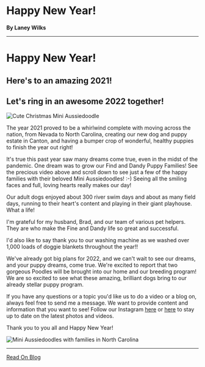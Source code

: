 # Happy New Year!

**By Laney Wilks**

---

# Happy New Year!

## Here's to an amazing 2021!

## Let's ring in an awesome 2022 together!

  

![Cute Christmas Mini Aussiedoodle ](https://static.wixstatic.com/media/5642d8_36d1196e5b704f0aa3444cc2d6e720f0~mv2.jpg/v1/fill/w_446,h_446,al_c,q_80,usm_0.66_1.00_0.01,enc_auto/5642d8_36d1196e5b704f0aa3444cc2d6e720f0~mv2.jpg)

The year 2021 proved to be a whirlwind complete with moving across the nation, from Nevada to North Carolina, creating our new dog and puppy estate in Canton, and having a bumper crop of wonderful, healthy puppies to finish the year out right!

  

It's true this past year saw many dreams come true, even in the midst of the pandemic. One dream was to grow our Find and Dandy Puppy Families! See the precious video above and scroll down to see just a few of the happy families with their beloved Mini Aussiedoodles! :-) Seeing all the smiling faces and full, loving hearts really makes our day!

Our adult dogs enjoyed about 300 river swim days and about as many field days, running to their heart's content and playing in their giant playhouse. What a life!

I'm grateful for my husband, Brad, and our team of various pet helpers. They are who make the Fine and Dandy life so great and successful.

I'd also like to say thank you to our washing machine as we washed over 1,000 loads of doggie blankets throughout the year!!

We've already got big plans for 2022, and we can't wait to see our dreams, and your puppy dreams, come true. We're excited to report that two gorgeous Poodles will be brought into our home and our breeding program! We are so excited to see what these amazing, brilliant dogs bring to our already stellar puppy program.

If you have any questions or a topic you'd like us to do a video or a blog on, always feel free to send me a message. We want to provide content and information that you want to see! Follow our Instagram [<u style="text-decoration: underline;"><span>here</span></u>](https://www.fineanddandyaussiedoodles.com/instagram-fine-dandy) or [<u style="text-decoration: underline;"><span>here</span></u>](https://www.fineanddandyaussiedoodles.com/so/55NuCz3dB/c?w=NehfuSdyThz11KYNoBnwtIDj62PrlnPSZnxppAihwUk.eyJ1IjoiaHR0cHM6Ly93d3cuaW5zdGFncmFtLmNvbS9maW5lYW5kZGFuZHlhdXNzaWVkb29kbGVzLyIsInIiOiJhZGRlM2UyNy0yODIwLTRhZjQtNThhNC0wMzA0YzdhNjFhNjciLCJtIjoibHAifQ) to stay up to date on the latest photos and videos.

Thank you to you all and Happy New Year!

  

![Mini Aussiedoodles with families in North Carolina](https://static.wixstatic.com/media/5642d8_8a6ba79eba6d42429f632e83469a4725~mv2.png/v1/fill/w_1080,h_1080,al_c,q_90,enc_auto/5642d8_8a6ba79eba6d42429f632e83469a4725~mv2.png)

---

[Read On Blog](https://www.fineanddandyaussiedoodles.com/post/happy-new-year)